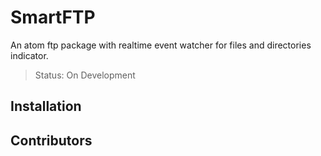 # SmartFTP

An atom ftp package with realtime event watcher for files and directories indicator.

> Status: On Development

## Installation
>

## Contributors
>
